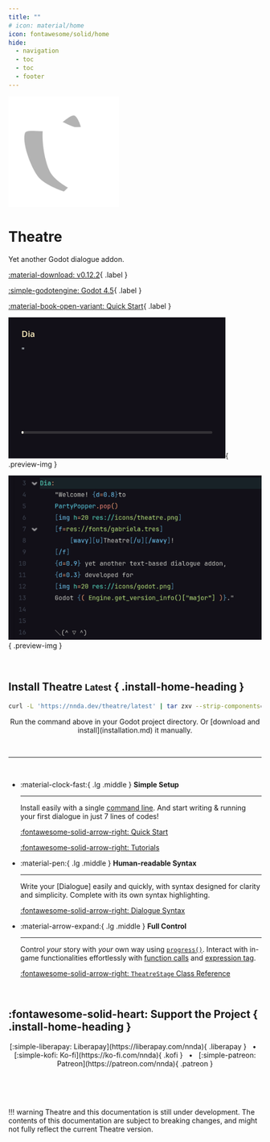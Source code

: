 ```yaml
---
title: ""
# icon: material/home
icon: fontawesome/solid/home
hide:
  - navigation
  - toc
  - toc
  - footer
---
```

<p class="hidden">
<link rel="stylesheet" href="assets/stylesheets/home.css">
</p>

<!-- Should've use HTML shouldn't I? -->

<div class="home-header" markdown>

<img src="assets/icons/Theatre.svg" alt="Theatre logo" class="main-logo" width="220">

<div class="right-col" markdown>

<h1 class="home-title">
Theatre
</h1>

<p style="margin: 0;">
Yet another Godot dialogue addon.
</p>

<p markdown>

[:material-download: v0.12.2](https://github.com/nndda/Theatre/archive/refs/tags/0.12.2.zip "Download Theatre."){ .label }

[:simple-godotengine: Godot 4.5](https://godotengine.org/ "Compatible with Godot 4.5 or above."){ .label }

[:material-book-open-variant: Quick Start](quickstart.md "Get started with Theatre."){ .label }

</p>

</div>

</div>


<div class="container" markdown>

<div class="grid card" markdown>

<div class="preview-img-container" markdown>

![Dialogue preview](assets/images/theatre-preview.gif){ .preview-img }

</div>

<div class="preview-img-container" markdown>

![Dialogue preview script](assets/images/dialogue-preview-1.png){ .preview-img }

</div>

</div>

</div>

<br>

<section markdown>

## Install Theatre <small class="label">Latest</small> { .install-home-heading }

```sh { .install-sh-home }
curl -L 'https://nnda.dev/theatre/latest' | tar zxv --strip-components=1
```

<p align="center" markdown>
Run the command above in your Godot project directory.
Or [download and install](installation.md) it manually.
</p>

</section>

<br>

<hr>

<br>

<section class="grid cards features" markdown>

-   :material-clock-fast:{ .lg .middle } **Simple Setup**

    ---

    Install easily with a single [command line](#install-theatre-latest).
    And start writing & running your first dialogue in just 7 lines of codes!

    <div class="flex-space"></div>

    [:fontawesome-solid-arrow-right: Quick Start](quickstart.md)

    [:fontawesome-solid-arrow-right: Tutorials](tutorials/index.md)


-   :material-pen:{ .lg .middle } **Human-readable Syntax**

    ---

    Write your [Dialogue] easily and quickly, with syntax designed for clarity and simplicity. Complete with its own syntax highlighting.

    <div class="flex-space"></div>

    [:fontawesome-solid-arrow-right: Dialogue Syntax](class/dialogue/syntax.md)


-   :material-arrow-expand:{ .lg .middle } **Full Control**

    ---

    Control _your_ story with _your_ own way using [`progress()`](#). Interact with in-game functionalities effortlessly with [function calls](#) and [expression tag](#).

    <div class="flex-space"></div>

    [:fontawesome-solid-arrow-right: `TheatreStage` Class Reference](class/theatrestage/references/index.md)

</section>

<br>

## :fontawesome-solid-heart: Support the Project { .install-home-heading }

<p align="center" markdown class="support-links">
[:simple-liberapay: Liberapay](https://liberapay.com/nnda){ .liberapay }
&nbsp;
•
&nbsp;
[:simple-kofi: Ko-fi](https://ko-fi.com/nnda){ .kofi }
&nbsp;
•
&nbsp;
[:simple-patreon: Patreon](https://patreon.com/nnda){ .patreon }
</p>

<!-- 
<p style="text-align: center;">
    <mark>Comprehensive documentation for class references (properties, methods, signals) are accessible in Godot directly.</mark> Press <kbd>F1</kbd> and search for Theatre classes, or hold <kbd>Ctrl</kbd> and click one of the class in the script to see its documentation page. <del>I'm too lazy to migrate all of that stuff here</del> this site is focused for in-depth tutorials and guides.
</p>
 -->
 
<br>
<br>
<br>


<div class="container" markdown>

!!! warning
    Theatre and this documentation is still under development.
    The contents of this documentation are subject to breaking changes,
    and might not fully reflect the current Theatre version.

</div>
